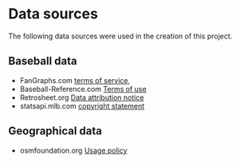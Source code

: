 # Data sources

The following data sources were used in the creation of this project.

## Baseball data

- FanGraphs.com [terms of service](https://www.fangraphs.com/about/terms-of-service), 
- Baseball-Reference.com [Terms of use](https://www.sports-reference.com/termsofuse.html)
- Retrosheet.org [Data attribution notice](https://www.retrosheet.org/notice.txt)
- statsapi.mlb.com [copyright statement](http://gdx.mlb.com/components/copyright.txt)

## Geographical data

- osmfoundation.org [Usage policy](https://operations.osmfoundation.org/policies/nominatim/)

